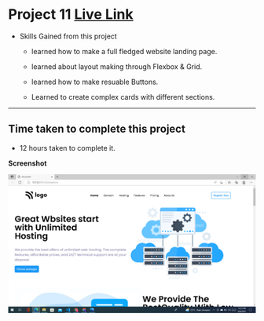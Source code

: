 # Project 11  [Live Link](https://full-stack-js-project-11.vercel.app)

- Skills Gained from this project

  - learned how to make a full fledged website landing page.

  - learned about layout making through Flexbox & Grid.

  - learned how to make resuable Buttons.

  - Learned to create complex cards with different sections.

---

## Time taken to complete this project

- 12 hours taken to complete it.

**Screenshot**

![hosting](/screenshot/hosting.png)
